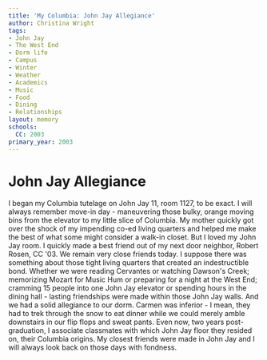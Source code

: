 ```yaml
---
title: 'My Columbia: John Jay Allegiance'
author: Christina Wright
tags:
- John Jay
- The West End
- Dorm life
- Campus
- Winter
- Weather
- Academics
- Music
- Food
- Dining
- Relationships
layout: memory
schools:
  CC: 2003
primary_year: 2003
---
```

# John Jay Allegiance

I began my Columbia tutelage on John Jay 11, room 1127, to be exact. I will always remember move-in day - maneuvering those bulky, orange moving bins from the elevator to my little slice of Columbia. My mother quickly got over the shock of my impending co-ed living quarters and helped me make the best of what some might consider a walk-in closet. But I loved my John Jay room. I quickly made a best friend out of my next door neighbor, Robert Rosen, CC '03. We remain very close friends today. I suppose there was something about those tight living quarters that created an indestructible bond. Whether we were reading Cervantes or watching Dawson's Creek; memorizing Mozart for Music Hum or preparing for a night at the West End; cramming 15 people into one John Jay elevator or spending hours in the dining hall - lasting friendships were made within those John Jay walls. And we had a solid allegiance to our dorm. Carmen was inferior - I mean, they had to trek through the snow to eat dinner while we could merely amble downstairs in our flip flops and sweat pants. Even now, two years post-graduation, I associate classmates with which John Jay floor they resided on, their Columbia origins. My closest friends were made in John Jay and I will always look back on those days with fondness.
